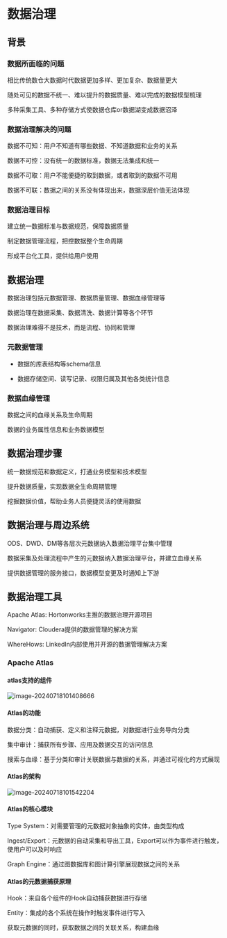 # 数据治理

## 背景 

### 数据所面临的问题

相比传统数仓大数据时代数据更加多样、更加复杂、数据量更大

随处可见的数据不统一、难以提升的数据质量、难以完成的数据模型梳理

多种采集工具、多种存储方式使数据仓库or数据湖变成数据沼泽

### 数据治理解决的问题

数据不可知：用户不知道有哪些数据、不知道数据和业务的关系

数据不可控：没有统一的数据标准，数据无法集成和统一

数据不可取：用户不能便捷的取到数据，或者取到的数据不可用

数据不可联：数据之间的关系没有体现出来，数据深层价值无法体现

### 数据治理目标

建立统一数据标准与数据规范，保障数据质量

制定数据管理流程，把控数据整个生命周期

形成平台化工具，提供给用户使用

## 数据治理

数据治理包括元数据管理、数据质量管理、数据血缘管理等

数据治理在数据采集、数据清洗、数据计算等各个环节

数据治理难得不是技术，而是流程、协同和管理

### 元数据管理

- 数据的库表结构等schema信息

- 数据存储空间、读写记录、权限归属及其他各类统计信息

### 数据血缘管理

数据之间的血缘关系及生命周期

数据的业务属性信息和业务数据模型

## 数据治理步骤

统一数据规范和数据定义，打通业务模型和技术模型

提升数据质量，实现数据全生命周期管理

挖掘数据价值，帮助业务人员便捷灵活的使用数据

## 数据治理与周边系统

ODS、DWD、DM等各层次元数据纳入数据治理平台集中管理

数据采集及处理流程中产生的元数据纳入数据治理平台，并建立血缘关系

提供数据管理的服务接口，数据模型变更及时通知上下游

## 数据治理工具

Apache Atlas: Hortonworks主推的数据治理开源项目

Navigator: Cloudera提供的数据管理的解决方案

WhereHows: LinkedIn内部使用并开源的数据管理解决方案



### Apache Atlas

#### atlas支持的组件

![image-20240718101408666](D:\user\person\notes\编程学习\大数据\大数据平台\assets\image-20240718101408666.png)

#### Atlas的功能

数据分类：自动捕获、定义和注释元数据，对数据进行业务导向分类

集中审计：捕获所有步骤、应用及数据交互的访问信息

搜索与血缘：基于分类和审计关联数据与数据的关系，并通过可视化的方式展现

#### Atlas的架构

![image-20240718101542204](D:\user\person\notes\编程学习\大数据\大数据平台\assets\image-20240718101542204.png)

#### Atlas的核心模块

Type System：对需要管理的元数据对象抽象的实体，由类型构成

Ingest/Export：元数据的自动采集和导出工具，Export可以作为事件进行触发，使用户可以及时响应

Graph Engine：通过图数据库和图计算引擎展现数据之间的关系



#### Atlas的元数据捕获原理

Hook：来自各个组件的Hook自动捕获数据进行存储

Entity：集成的各个系统在操作时触发事件进行写入

获取元数据的同时，获取数据之间的关联关系，构建血缘